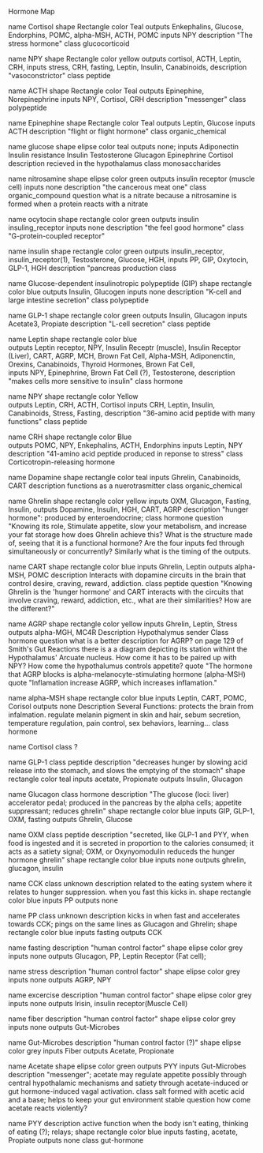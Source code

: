 Hormone Map

name Cortisol
shape Rectangle
color Teal
outputs Enkephalins, Glucose, Endorphins, POMC, alpha-MSH, ACTH, POMC
inputs NPY
description "The stress hormone"
class glucocorticoid

name NPY
shape Rectangle
color yellow
outputs cortisol, ACTH, Leptin, CRH, 
inputs stress, CRH, fasting, Leptin, Insulin, Canabinoids, 
description "vasoconstrictor"
class peptide

name ACTH
shape Rectangle
color Teal
outputs Epinephine, Norepinephrine
inputs NPY, Cortisol, CRH
description "messenger"
class polypeptide

name Epinephine
shape Rectangle
color Teal
outputs Leptin, Glucose
inputs ACTH
description "flight or flight hormone"
class organic_chemical

name glucose
shape elipse
color teal
outputs none;
inputs Adiponectin Insulin resistance Insulin Testosterone Glucagon Epinephrine Cortisol 
description recieved in the hypothalamus
class monosaccharides

name nitrosamine 
shape elipse
color green 
outputs insulin receptor (muscle cell)
inputs none
description "the cancerous meat one" 
class organic_compound
question what is a nitrate because a nitrosamine is formed when a protein reacts with a nitrate

name ocytocin
shape rectangle
color green
outputs insulin insuling_receptor
inputs none
description "the feel good hormone"
class "G-protein-coupled receptor"

name insulin
shape rectangle
color green
outputs insulin_receptor,  insulin_receptor(1), Testosterone, Glucose, HGH, 
inputs PP, GIP, Oxytocin, GLP-1, HGH
description "pancreas production
class 

name Glucose-dependent insulinotropic polypeptide (GIP)
shape rectangle
color blue
outputs Insulin, Glucogen
inputs none
description "K-cell and large intestine secretion"
class polypeptide


name GLP-1
shape rectangle
color green
outputs Insulin, Glucagon
inputs Acetate3, Propiate
description "L-cell secretion"
class peptide

name Leptin
shape rectangle
color blue	
outputs Leptin receptor, NPY, Insulin Receptr (muscle), Insulin Receptor (Liver), CART, AGRP, MCH, Brown Fat Cell, Alpha-MSH, 
		Adiponenctin, Orexins, Canabinoids, Thyroid Hormones, Brown Fat Cell,  
inputs NPY, Epinephrine, Brown Fat Cell (?), Testosterone, 
description "makes cells more sensitive to insulin"
class hormone

name NPY
shape rectangle 
color Yellow	
outputs Leptin, CRH, ACTH, Cortisol
inputs CRH, Leptin, Insulin, Canabinoids, Stress, Fasting, 
description "36-amino acid peptide with many functions"
class peptide


name CRH
shape rectangle 
color Blue	
outputs POMC, NPY, Enkephalins, ACTH, Endorphins
inputs Leptin, NPY
description "41-amino acid peptide produced in reponse to stress"
class Corticotropin-releasing hormone

name Dopamine
shape rectangle
color teal
inputs Ghrelin, Canabinoids, CART
description functions as a nuerotrasmitter
class organic_chemical

name Ghrelin
shape rectangle
color yellow
inputs OXM, Glucagon, Fasting, Insulin,
outputs Dopamine, Insulin, HGH, CART, AGRP
description "hunger hormone": produced by enteroendocrine; 
class hormone
question "Knowing its role, Stimulate appetite, slow your metabolism, and increase your fat storage
	   how does Ghrelin achieve this? What is the structure made of, seeing that it is a functional
	   hormone? Are the four inputs fed through simultaneously or concurrently? Similarly what
	   is the timing of the outputs.

name CART
shape rectangle
color blue
inputs Ghrelin, Leptin
outputs alpha-MSH, POMC
description Interacts with dopamine circuits in the brain that control desire, craving, reward, addiction.
class peptide
question "Knowing Ghrelin is the 'hunger hormone' and CART interacts with the circuits that involve
	  craving, reward, addiction, etc., what are their similarities? How are the different?"

name AGRP
shape rectangle
color yellow
inputs Ghrelin, Leptin, Stress
outputs alpha-MGH, MC4R
Description Hypothalymus sender
Class hormone
question what is a better description for AGRP? on page 129 of Smith's Gut Reactions there is a 
	  a diagram depicting its station withint the Hypothalamus' Arcuate nucleus. How come
	  it has to be paired up with NPY? How come the hypothalumus controls appetite?
quote "The hormone that AGRP blocks is alpha-melanocyte-stimulating hormone (alpha-MSH)
quote "Inflamation increase AGRP, which increases inflamation."

name alpha-MSH
shape rectangle
color blue
inputs Leptin, CART, POMC, Corisol
outputs none
Description Several Functions: protects the brain from infalmation. regulate melanin pigment in skin and 	      hair, sebum secretion, temperature regulation, pain control, sex behaviors, learning...
class hormone

name Cortisol
class ?

name GLP-1
class peptide
description "decreases hunger by slowing acid release into the stomach, and slows the emptying of the stomach"
shape rectangle
color teal
inputs acetate, Propionate
outputs Insulin, Glucagon

name Glucagon
class hormone
description "The glucose (loci: liver) accelerator pedal; produced in the pancreas by the alpha cells; appetite suppressant; reduces ghrelin"
shape rectangle
color blue
inputs GIP, GLP-1, OXM, fasting
outputs Ghrelin, Glucose

name OXM
class peptide
description "secreted, like GLP-1 and PYY, when food is ingested and it is secreted in proportion to the calories consumed; it acts as a satiety signal;
	     OXM, or Oxynyomodulin reduceds the hunger hormone ghrelin"
shape rectangle
color blue
inputs none
outputs ghrelin, glucagon, insulin

name CCK
class unknown
description related to the eating system where it relates to hunger suppression. when you fast this kicks in.
shape rectangle
color blue
inputs PP
outputs none

name PP
class unknown
description kicks in when fast and accelerates towards CCK; pings on the same lines as Glucagon and Ghrelin;
shape rectangle
color blue
inputs fasting
outputs CCK

name fasting
description "human control factor"
shape elipse
color grey
inputs none
outputs Glucagon, PP, Leptin Receptor (Fat cell);

name stress
description "human control factor"
shape elipse
color grey
inputs none
outputs AGRP, NPY

name excercise
description "human control factor"
shape elipse
color grey
inputs none
outputs Irisin, insulin receptor(Muscle Cell)

name fiber
description "human control factor"
shape elipse
color grey
inputs none
outputs Gut-Microbes

name Gut-Microbes
description "human control factor (?)"
shape elipse
color grey
inputs Fiber
outputs Acetate, Propionate

name Acetate 
shape elipse
color green 
outputs PYY
inputs Gut-Microbes
description "messenger"; acetate may regulate appetite possibly through central hypothalamic mechanisms 
			and satiety through acetate-induced or gut hormone-induced vagal activation.
class salt formed with acetic acid and a base; helps to keep your gut environment stable
question how come acetate reacts violently?

name PYY
description active function when the body isn't eating, thinking of eating (?); relays; 
shape rectangle
color blue
inputs fasting, acetate, Propiate
outputs none
class gut-hormone
